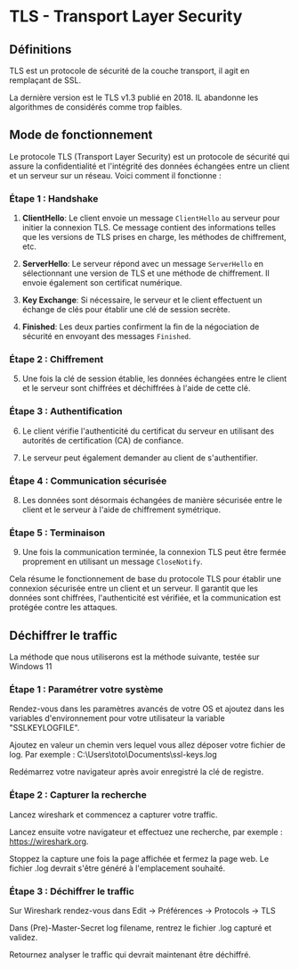 # TLS - Transport Layer Security

## Définitions

TLS est un protocole de sécurité de la couche transport, il agit en remplaçant de SSL.

La dernière version est le TLS v1.3 publié en 2018. IL abandonne les algorithmes de considérés comme trop faibles.

## Mode de fonctionnement 

Le protocole TLS (Transport Layer Security) est un protocole de sécurité qui assure la confidentialité et l'intégrité des données échangées entre un client et un serveur sur un réseau. Voici comment il fonctionne :

### Étape 1 : Handshake

1. **ClientHello**: Le client envoie un message `ClientHello` au serveur pour initier la connexion TLS. Ce message contient des informations telles que les versions de TLS prises en charge, les méthodes de chiffrement, etc.

2. **ServerHello**: Le serveur répond avec un message `ServerHello` en sélectionnant une version de TLS et une méthode de chiffrement. Il envoie également son certificat numérique.

3. **Key Exchange**: Si nécessaire, le serveur et le client effectuent un échange de clés pour établir une clé de session secrète.

4. **Finished**: Les deux parties confirment la fin de la négociation de sécurité en envoyant des messages `Finished`.

### Étape 2 : Chiffrement

5. Une fois la clé de session établie, les données échangées entre le client et le serveur sont chiffrées et déchiffrées à l'aide de cette clé.

### Étape 3 : Authentification

6. Le client vérifie l'authenticité du certificat du serveur en utilisant des autorités de certification (CA) de confiance.

7. Le serveur peut également demander au client de s'authentifier.

### Étape 4 : Communication sécurisée

8. Les données sont désormais échangées de manière sécurisée entre le client et le serveur à l'aide de chiffrement symétrique.

### Étape 5 : Terminaison

9. Une fois la communication terminée, la connexion TLS peut être fermée proprement en utilisant un message `CloseNotify`.

Cela résume le fonctionnement de base du protocole TLS pour établir une connexion sécurisée entre un client et un serveur. Il garantit que les données sont chiffrées, l'authenticité est vérifiée, et la communication est protégée contre les attaques.

## Déchiffrer le traffic

La méthode que nous utiliserons est la méthode suivante, testée sur Windows 11

### Étape 1 : Paramétrer votre système

Rendez-vous dans les paramètres avancés de votre OS et ajoutez dans les variables d'environnement pour votre utilisateur la variable "SSLKEYLOGFILE".

Ajoutez en valeur un chemin vers lequel vous allez déposer votre fichier de log. Par exemple : C:\Users\toto\Documents\ssl-keys.log

Redémarrez votre navigateur après avoir enregistré la clé de registre.

### Étape 2 : Capturer la recherche

Lancez wireshark et commencez a capturer votre traffic.

Lancez ensuite votre navigateur et effectuez une recherche, par exemple : https://wireshark.org. 

Stoppez la capture une fois la page affichée et fermez la page web. Le fichier .log devrait s'être généré à l'emplacement souhaité.

### Étape 3 : Déchiffrer le traffic

Sur Wireshark rendez-vous dans Edit -> Préférences -> Protocols -> TLS

Dans (Pre)-Master-Secret log filename, rentrez le fichier .log capturé et validez.

Retournez analyser le traffic qui devrait maintenant être déchiffré.

